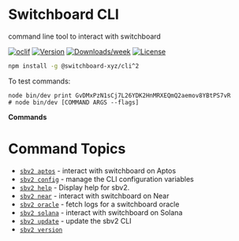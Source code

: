 # Switchboard CLI

command line tool to interact with switchboard

[![oclif](https://img.shields.io/badge/cli-oclif-brightgreen.svg)](https://oclif.io)
[![Version](https://img.shields.io/npm/v/@switchboard-xyz/cli.svg)](https://npmjs.org/package/@switchboard-xyz/cli)
[![Downloads/week](https://img.shields.io/npm/dw/@switchboard-xyz/cli.svg)](https://npmjs.org/package/@switchboard-xyz/cli)
[![License](https://img.shields.io/npm/l/@switchboard-xyz/cli.svg)](https://github.com/switchboard-xyz/sbv2-core/blob/main/cli/LICENSE)

```bash
npm install -g @switchboard-xyz/cli^2
```

To test commands:

```
node bin/dev print GvDMxPzN1sCj7L26YDK2HnMRXEQmQ2aemov8YBtPS7vR
# node bin/dev [COMMAND ARGS --flags]
```

**Commands**

<!-- commands -->
# Command Topics

* [`sbv2 aptos`](../website/docs/_common/cli/aptos.md) - interact with switchboard on Aptos
* [`sbv2 config`](../website/docs/_common/cli/config.md) - manage the CLI configuration variables
* [`sbv2 help`](../website/docs/_common/cli/help.md) - Display help for sbv2.
* [`sbv2 near`](../website/docs/_common/cli/near.md) - interact with switchboard on Near
* [`sbv2 oracle`](../website/docs/_common/cli/oracle.md) - fetch logs for a switchboard oracle
* [`sbv2 solana`](../website/docs/_common/cli/solana.md) - interact with switchboard on Solana
* [`sbv2 update`](../website/docs/_common/cli/update.md) - update the sbv2 CLI
* [`sbv2 version`](../website/docs/_common/cli/version.md)

<!-- commandsstop -->
